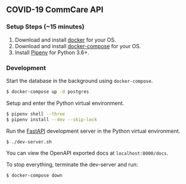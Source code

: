 COVID-19 CommCare API
---

### Setup Steps (~15 minutes)

1. Download and install [docker](https://docs.docker.com/install/) for your OS.
2. Download and install [docker-compose](https://docs.docker.com/compose/install/) for your OS.
3. Install [Pipenv](https://pipenv-fork.readthedocs.io/en/latest/install.html) for Python 3.6+.

### Development

Start the database in the background using `docker-compose`.

```bash
$ docker-compose up -d postgres
```

Setup and enter the Python virtual environment.

```bash
$ pipenv shell --three
$ pipenv install --dev --skip-lock
```

Run the [FastAPI](https://fastapi.tiangolo.com/tutorial/first-steps/) development server in the Python virtual environment.

```bash
$ ./dev-server.sh
```

You can view the OpenAPI exported docs at `localhost:8000/docs`.

To stop everything, terminate the dev-server and run:

```bash
$ docker-compose down
```


